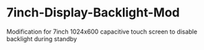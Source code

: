 # 7inch-Display-Backlight-Mod
 Modification for 7inch 1024x600 capacitive touch screen to disable backlight during standby
